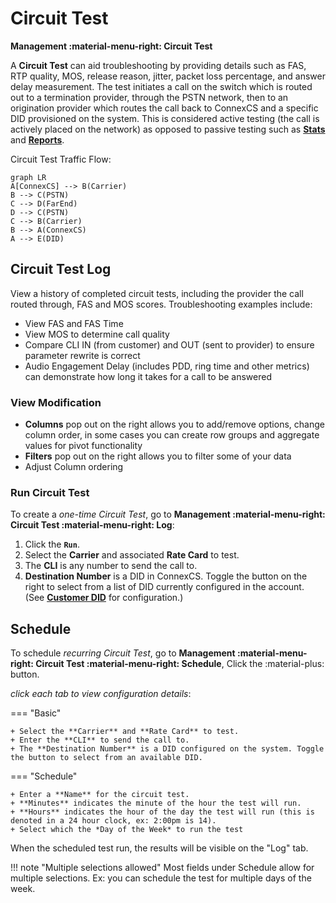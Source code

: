 # Circuit Test
**Management :material-menu-right: Circuit Test**

A **Circuit Test** can aid troubleshooting by providing details such as FAS, RTP quality, MOS, release reason, jitter, packet loss percentage, and answer delay measurement. The test initiates a call on the switch which is routed out to a termination provider, through the PSTN network, then to an origination provider which routes the call back to ConnexCS and a specific DID provisioned on the system. This is considered active testing (the call is actively placed on the network) as opposed to passive testing such as [**Stats**](https://docs.connexcs.com/customer/stats/) and [**Reports**](https://docs.connexcs.com/report/). 

Circuit Test Traffic Flow:
```mermaid
graph LR
A[ConnexCS] --> B(Carrier) 
B --> C(PSTN) 
C --> D(FarEnd) 
D --> C(PSTN) 
C --> B(Carrier) 
B --> A(ConnexCS) 
A --> E(DID)

```

## Circuit Test Log
View a history of completed circuit tests, including the provider the call routed through, FAS and MOS scores. Troubleshooting examples include:

+ View FAS and FAS Time
+ View MOS to determine call quality
+ Compare CLI IN (from customer) and OUT (sent to provider) to ensure parameter rewrite is correct
+ Audio Engagement Delay (includes PDD, ring time and other metrics) can demonstrate how long it takes for a call to be answered

### View Modification
+ **Columns** pop out on the right allows you to add/remove options, change column order, in some cases you can create row groups and aggregate values for pivot functionality
+ **Filters** pop out on the right allows you to filter some of your data
+ Adjust Column ordering

### Run Circuit Test
To create a *one-time Circuit Test*, go to **Management :material-menu-right: Circuit Test :material-menu-right: Log**:

1. Click the **`Run`**.
1. Select the **Carrier** and associated **Rate Card** to test. 
2. The **CLI** is any number to send the call to. 
3. **Destination Number** is a DID in ConnexCS. Toggle the button on the right to select from a list of DID currently configured in the account. (See [**Customer DID**](https://docs.connexcs.com/customer/did/) for configuration.)

## Schedule
To schedule *recurring Circuit Test*, go to **Management :material-menu-right: Circuit Test :material-menu-right: Schedule**, Click the :material-plus: button.

*click each tab to view configuration details*:

=== "Basic"

    + Select the **Carrier** and **Rate Card** to test.
    + Enter the **CLI** to send the call to.
    + The **Destination Number** is a DID configured on the system. Toggle the button to select from an available DID. 
    
=== "Schedule"

    + Enter a **Name** for the circuit test.
    + **Minutes** indicates the minute of the hour the test will run. 
    + **Hours** indicates the hour of the day the test will run (this is denoted in a 24 hour clock, ex: 2:00pm is 14). 
    + Select which the *Day of the Week* to run the test

When the scheduled test run, the results will be visible on the "Log" tab. 

!!! note "Multiple selections allowed"
    Most fields under Schedule allow for multiple selections. Ex: you can schedule the test for multiple days of the week. 

[circuittest]: /misc/img/circuittest.png "Circuit Test"
